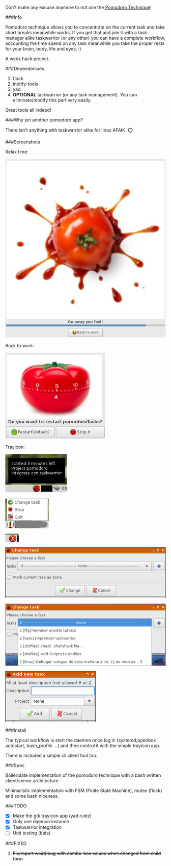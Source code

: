 
Don't make any excuse anymore to not use the [Pomodoro Technique](https://en.wikipedia.org/wiki/Pomodoro_Technique)!


###Info

Pomodoro technique allows you to concentrate on the current task and take short breaks meanwhile works.
If you get that and join it with a task manager alike taskwarrior (or any other) you can have a complete workflow, accounting the time spend on any task meanwhile you take the proper rests for your brain, body, life and eyes. :)

A week hack project.

###Dependencies

1. flock
2. inotify-tools 
3. yad 
4. **OPTIONAL** taskwarrior (or any task management). You can eliminate/modify this part very easily. 

Great tools all indeed!

###Why yet another pomodoro app?

There isn't anything with taskwarrior alike for linux AFAIK.  :o:

###Screenshots

Relax time:

![25 minutes passed](images/screenshots/timer1.png "25 minutes passed")

Back to work:

![Back to work?](images/screenshots/timer2.png "Back to work?")

Trayicon:


![Started with tooltip](images/screenshots/started.png "Started with tooltip")

![Paused with menu](images/screenshots/paused.png "Paused with menu")

![Stopped](images/screenshots/stopped.png "Stopped")


![Change Task](images/screenshots/changeTask.png "Change task")

![Change Task 2](images/screenshots/changeTask2.png "Change task 2")

![Add new Task](images/screenshots/addTask.png "Add new Task")


###Install 

The typical workflow is start the daemon once log in (systemd,openbox autostart, bash_profile ...) and 
then control it with the simple trayicon app.

There is included a simple cli client tool too.

###Spec

Boilerplate implementation of the pomodoro technique with a bash written client/server architecture.

Minimalistic implementation with FSM (Finite State Machine), mutex (flock) and some bash niceness.


###TODO

- [x] Make the gtk trayicon app (yad rulez)
- [x] Only one daemon instance
- [x] Taskwarrior integration 
- [ ] Unit testing (bats)

###FIXED

1. ~~Fix/report weird bug with combo-box values when changed from child form~~
